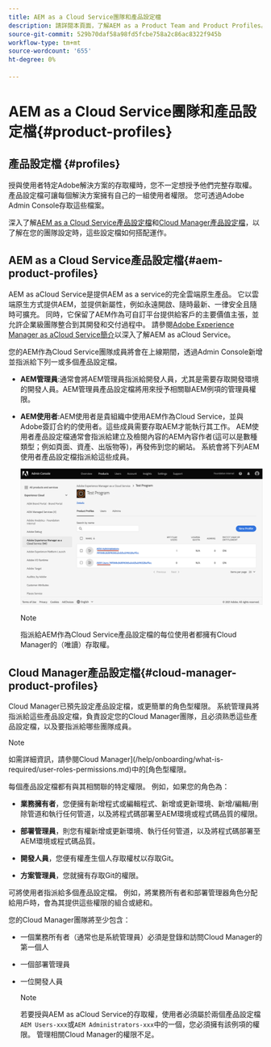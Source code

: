 ```yaml
---
title: AEM as a Cloud Service團隊和產品設定檔
description: 請詳閱本頁面，了解AEM as a Product Team and Product Profiles。
source-git-commit: 529b70daf58a98fd5fcbe758a2c86ac8322f945b
workflow-type: tm+mt
source-wordcount: '655'
ht-degree: 0%

---
```



# AEM as a Cloud Service團隊和產品設定檔{#product-profiles}

## 產品設定檔 {#profiles}

授與使用者特定Adobe解決方案的存取權時，您不一定想授予他們完整存取權。 產品設定檔可讓每個解決方案擁有自己的一組使用者權限。 您可透過Adobe Admin Console存取這些檔案。

深入了解[AEM as a Cloud Service產品設定檔](#aem-product-profiles)和[Cloud Manager產品設定檔](#cloud-manager-product-profiles)，以了解在您的團隊設定時，這些設定檔如何搭配運作。

## AEM as a Cloud Service產品設定檔{#aem-product-profiles}

AEM as aCloud Service是提供AEM as a service的完全雲端原生產品。 它以雲端原生方式提供AEM，並提供新屬性，例如永遠開啟、隨時最新、一律安全且隨時可擴充。 同時，它保留了AEM作為可自訂平台提供給客戶的主要價值主張，並允許企業級團隊整合到其開發和交付過程中。 請參閱[Adobe Experience Manager as aCloud Service簡介](https://experienceleague.adobe.com/docs/experience-manager-cloud-service/overview/introduction.html?lang=en)以深入了解AEM as aCloud Service。

您的AEM作為Cloud Service團隊成員將會在上線期間，透過Admin Console新增並指派給下列一或多個產品設定檔。

* **AEM管理員**:通常會將AEM管理員指派給開發人員，尤其是需要存取開發環境的開發人員。AEM管理員產品設定檔將用來授予相關聯AEM例項的管理員權限。

* **AEM使用者**:AEM使用者是貴組織中使用AEM作為Cloud Service，並與Adobe簽訂合約的使用者。這些成員需要存取AEM才能執行其工作。 AEM使用者產品設定檔通常會指派給建立及檢閱內容的AEM內容作者(這可以是數種類型；例如頁面、資產、出版物等)，再發佈到您的網站。 系統會將下列AEM使用者產品設定檔指派給這些成員。

   ![](/help/onboarding/learn-concepts/assets/admin-console-profiles.png)

   >[!NOTE]
   >指派給AEM作為Cloud Service產品設定檔的每位使用者都擁有Cloud Manager的（唯讀）存取權。

## Cloud Manager產品設定檔{#cloud-manager-product-profiles}

Cloud Manager已預先設定產品設定檔，或更簡單的角色型權限。 系統管理員將指派給這些產品設定檔，負責設定您的Cloud Manager團隊，且必須熟悉這些產品設定檔，以及要指派給哪些團隊成員。
>[!NOTE]
>如需詳細資訊，請參閱Cloud Manager](/help/onboarding/what-is-required/user-roles-permissions.md)中的[角色型權限。

每個產品設定檔都有與其相關聯的特定權限。 例如，如果您的角色為：

* **業務擁有者**，您便擁有新增程式或編輯程式、新增或更新環境、新增/編輯/刪除管道和執行任何管道，以及將程式碼部署至AEM環境或程式碼品質的權限。

* **部署管理員**，則您有權新增或更新環境、執行任何管道，以及將程式碼部署至AEM環境或程式碼品質。

* **開發人員**，您便有權產生個人存取權杖以存取Git。

* **方案管理員**，您就擁有存取Git的權限。

可將使用者指派給多個產品設定檔。 例如，將業務所有者和部署管理器角色分配給用戶時，會為其提供這些權限的組合或總和。

您的Cloud Manager團隊將至少包含：

* 一個業務所有者（通常也是系統管理員）必須是登錄和訪問Cloud Manager的第一個人
* 一個部署管理員
* 一位開發人員

   >[!NOTE]
   >若要授與AEM as aCloud Service的存取權，使用者必須屬於兩個產品設定檔`AEM Users-xxx`或`AEM Administrators-xxx`中的一個，您必須擁有該例項的權限。 管理相關Cloud Manager的權限不足。